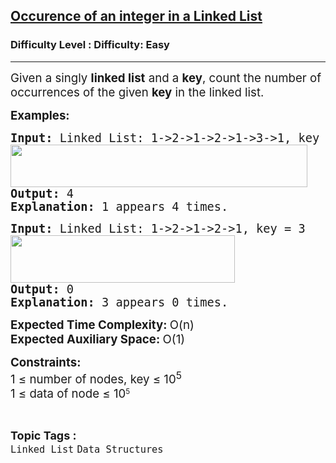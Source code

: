 <h2><a href="https://www.geeksforgeeks.org/problems/occurence-of-an-integer-in-a-linked-list/1?page=23&difficulty=School,Easy,Medium,Hard&status=unsolved&sortBy=submissions">Occurence of an integer in a Linked List</a></h2><h3>Difficulty Level : Difficulty: Easy</h3><hr><div class="problems_problem_content__Xm_eO"><p><span style="font-size: 14pt;">Given a singly <strong>linked list</strong> and a <strong>key</strong>, count the number of occurrences of the given <strong>key</strong> in the linked list.</span></p>
<p><span style="font-size: 14pt;"><strong>Examples:</strong></span></p>
<pre><span style="font-size: 14pt;"><strong>Input: </strong>Linked List: 1-&gt;2-&gt;1-&gt;2-&gt;1-&gt;3-&gt;1, key = 1<br><img src="https://media.geeksforgeeks.org/img-practice/prod/addEditProblem/700019/Web/Other/blobid2_1721116358.png" width="475" height="68"><br></span><span style="font-size: 14pt;"><strong>Output: </strong>4
<strong>Explanation: </strong>1 appears 4 times.&nbsp;</span></pre>
<pre><span style="font-size: 14pt;"><strong>Input: </strong>Linked List: 1-&gt;2-&gt;1-&gt;2-&gt;1, key = 3<br><img src="https://media.geeksforgeeks.org/img-practice/prod/addEditProblem/700019/Web/Other/blobid1_1721116168.png" width="359" height="76"><br><strong>Output: </strong>0
<strong>Explanation: </strong>3 appears 0 times.</span></pre>
<p><span style="font-size: 14pt;"><strong>Expected Time Complexity: </strong>O(n)<br><strong>Expected Auxiliary Space: </strong>O(1)</span></p>
<p><span style="font-size: 14pt;"><strong>Constraints:</strong><br>1 ≤ number of nodes, key ≤ 10<sup>5<br></sup></span><span style="font-size: 14pt; font-family: -apple-system, BlinkMacSystemFont, 'Segoe UI', Roboto, Oxygen, Ubuntu, Cantarell, 'Open Sans', 'Helvetica Neue', sans-serif;">1 ≤ data of node ≤ 10</span><sup style="font-family: -apple-system, BlinkMacSystemFont, 'Segoe UI', Roboto, Oxygen, Ubuntu, Cantarell, 'Open Sans', 'Helvetica Neue', sans-serif;">5</sup></p></div><br><p><span style=font-size:18px><strong>Topic Tags : </strong><br><code>Linked List</code>&nbsp;<code>Data Structures</code>&nbsp;